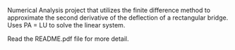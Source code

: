 Numerical Analysis project that utilizes the finite difference method to approximate the second derivative of the deflection of a rectangular bridge. Uses PA = LU to solve the linear system. <br>

Read the README.pdf file for more detail.

